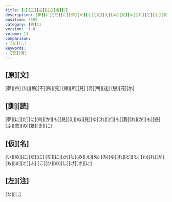 ```yaml
---
title: [（][正][述][心][緒][）]
description: [夢][に][だ][に][何][か][も][見][え][ぬ][見][ゆ][れ][ど][も][我][れ][か][も][惑][ふ][恋][の][繁][き][に]
position: 2595
category: [巻]11
version: '1.0'
volume: 11
comparison:
- [な][し]
keywords:
- [恋][情]
---
```


## [原][文]

[夢][谷] [何][鴨][不][所][見] [雖][所][見] [吾][鴨][迷] [戀][茂][尓]

## [訓][読]

[夢][に][だ][に][何][か][も][見][え][ぬ][見][ゆ][れ][ど][も][我][れ][か][も][惑][ふ][恋][の][繁][き][に]

## [仮][名]

[い][め][に][だ][に] [な][に][か][も][み][え][ぬ] [み][ゆ][れ][ど][も] [わ][れ][か][も][ま][と][ふ] [こ][ひ][の][し][げ][き][に]

## [左][注]

[な][し]
